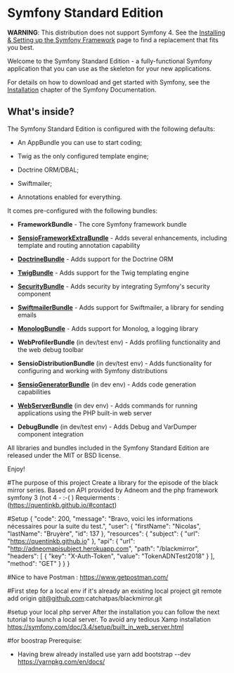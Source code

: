 Symfony Standard Edition
========================

**WARNING**: This distribution does not support Symfony 4. See the
[Installing & Setting up the Symfony Framework][15] page to find a replacement
that fits you best.

Welcome to the Symfony Standard Edition - a fully-functional Symfony
application that you can use as the skeleton for your new applications.

For details on how to download and get started with Symfony, see the
[Installation][1] chapter of the Symfony Documentation.

What's inside?
--------------

The Symfony Standard Edition is configured with the following defaults:

  * An AppBundle you can use to start coding;

  * Twig as the only configured template engine;

  * Doctrine ORM/DBAL;

  * Swiftmailer;

  * Annotations enabled for everything.

It comes pre-configured with the following bundles:

  * **FrameworkBundle** - The core Symfony framework bundle

  * [**SensioFrameworkExtraBundle**][6] - Adds several enhancements, including
    template and routing annotation capability

  * [**DoctrineBundle**][7] - Adds support for the Doctrine ORM

  * [**TwigBundle**][8] - Adds support for the Twig templating engine

  * [**SecurityBundle**][9] - Adds security by integrating Symfony's security
    component

  * [**SwiftmailerBundle**][10] - Adds support for Swiftmailer, a library for
    sending emails

  * [**MonologBundle**][11] - Adds support for Monolog, a logging library

  * **WebProfilerBundle** (in dev/test env) - Adds profiling functionality and
    the web debug toolbar

  * **SensioDistributionBundle** (in dev/test env) - Adds functionality for
    configuring and working with Symfony distributions

  * [**SensioGeneratorBundle**][13] (in dev env) - Adds code generation
    capabilities

  * [**WebServerBundle**][14] (in dev env) - Adds commands for running applications
    using the PHP built-in web server

  * **DebugBundle** (in dev/test env) - Adds Debug and VarDumper component
    integration

All libraries and bundles included in the Symfony Standard Edition are
released under the MIT or BSD license.

Enjoy!

[1]:  https://symfony.com/doc/3.4/setup.html
[6]:  https://symfony.com/doc/current/bundles/SensioFrameworkExtraBundle/index.html
[7]:  https://symfony.com/doc/3.4/doctrine.html
[8]:  https://symfony.com/doc/3.4/templating.html
[9]:  https://symfony.com/doc/3.4/security.html
[10]: https://symfony.com/doc/3.4/email.html
[11]: https://symfony.com/doc/3.4/logging.html
[13]: https://symfony.com/doc/current/bundles/SensioGeneratorBundle/index.html
[14]: https://symfony.com/doc/current/setup/built_in_web_server.html
[15]: https://symfony.com/doc/current/setup.html


#The purpose of this project
Create a library for the episode of the black mirror series.
Based on API provided by Adneom and the php framework symfony 3 (not 4 - :-( )
Requierments : (https://quentinkb.github.io/#contact)

#Setup
{
    "code": 200,
    "message": "Bravo, voici les informations nécessaires pour la suite du test.",
    "user": {
        "firstName": "Nicolas",
        "lastName": "Bruyère",
        "id": 137
    },
    "resources": {
        "subject": {
            "url": "https://quentinkb.github.io"
        },
        "api": {
            "url": "http://adneomapisubject.herokuapp.com",
            "path": "/blackmirror",
            "headers": [
                {
                    "key": "X-Auth-Token",
                    "value": "TokenADNTest2018"
                }
            ],
            "method": "GET"
        }
    }
}

#Nice to have
Postman : https://www.getpostman.com/

#First step for a local env if it's already an existing local project
git remote add origin git@github.com:catchatpas/blackmirror.git

#setup your local php server
After the installation you can follow the next tutorial to launch a local server. To avoid any tedious Xamp installation
https://symfony.com/doc/3.4/setup/built_in_web_server.html

#for boostrap
Prerequise: 
- Having brew already installed
use yarn add bootstrap --dev 
https://yarnpkg.com/en/docs/